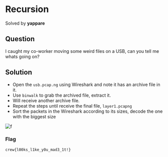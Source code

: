 # Recursion
Solved by **yappare**

## Question
I caught my co-worker moving some weird files on a USB, can you tell me whats going on?

## Solution
- Open the `usb.pcap.ng` using Wireshark and note it has an archive file in it.
- Use `binwalk` to grab the archived file, extract it. 
- Will receive another archive file.
- Repeat the steps until receive the final file, `layer1.pcapng`
- Sort the packets in the Wireshark according to its sizes, decode the one with the biggest size

![f](https://i.ibb.co/DfdSdCF/z.png)

### Flag
`crew{l00ks_l1ke_y0u_mad3_1t!}`
